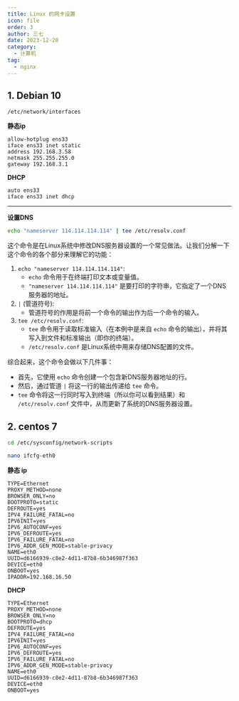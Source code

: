 ```yaml
---
title: Linux 的网卡设置
icon: file
order: 3
author: 三七
date: 2023-12-20
category:
  - 计算机
tag:
  - nginx
---
```


<!-- more --> 

## 1. Debian 10

`/etc/network/interfaces`

**静态ip**

```
allow-hotplug ens33
iface ens33 inet static
address 192.168.3.58
netmask 255.255.255.0
gateway 192.168.3.1
```
**DHCP**

```
auto ens33
iface ens33 inet dhcp
```
---
**设置DNS**

```sh
echo "nameserver 114.114.114.114" | tee /etc/resolv.conf
```

这个命令是在Linux系统中修改DNS服务器设置的一个常见做法。让我们分解一下这个命令的各个部分来理解它的功能：

1. `echo "nameserver 114.114.114.114"`:
   - `echo` 命令用于在终端打印文本或变量值。
   - `"nameserver 114.114.114.114"` 是要打印的字符串，它指定了一个DNS服务器的地址。
2. `|` (管道符号):
   - 管道符号的作用是将前一个命令的输出作为后一个命令的输入。
3. `tee /etc/resolv.conf`:
   - `tee` 命令用于读取标准输入（在本例中是来自 `echo` 命令的输出），并将其写入到文件和标准输出（即你的终端）。
   - `/etc/resolv.conf` 是Linux系统中用来存储DNS配置的文件。

综合起来，这个命令会做以下几件事：

- 首先，它使用 `echo` 命令创建一个包含新DNS服务器地址的行。
- 然后，通过管道 `|` 将这一行的输出传递给 `tee` 命令。
- `tee` 命令将这一行同时写入到终端（所以你可以看到结果）和 `/etc/resolv.conf` 文件中，从而更新了系统的DNS服务器设置。

## 2. centos 7
```sh
cd /etc/sysconfig/network-scripts

nano ifcfg-eth0
```
**静态 ip**
```
TYPE=Ethernet
PROXY_METHOD=none
BROWSER_ONLY=no
BOOTPROTO=static
DEFROUTE=yes
IPV4_FAILURE_FATAL=no
IPV6INIT=yes
IPV6_AUTOCONF=yes
IPV6_DEFROUTE=yes
IPV6_FAILURE_FATAL=no
IPV6_ADDR_GEN_MODE=stable-privacy
NAME=eth0
UUID=d6166939-c8e2-4d11-87b8-6b346987f363
DEVICE=eth0
ONBOOT=yes
IPADDR=192.168.16.50
```
**DHCP**
```
TYPE=Ethernet
PROXY_METHOD=none
BROWSER_ONLY=no
BOOTPROTO=dhcp
DEFROUTE=yes
IPV4_FAILURE_FATAL=no
IPV6INIT=yes
IPV6_AUTOCONF=yes
IPV6_DEFROUTE=yes
IPV6_FAILURE_FATAL=no
IPV6_ADDR_GEN_MODE=stable-privacy
NAME=eth0
UUID=d6166939-c8e2-4d11-87b8-6b346987f363
DEVICE=eth0
ONBOOT=yes
```